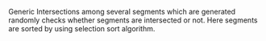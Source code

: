 Generic Intersections among several segments which are generated randomly checks whether segments are intersected or not. Here segments are sorted by using selection sort algorithm. 